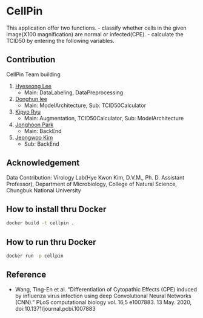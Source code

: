 # CellPin
This application offer two functions.
    - classify whether cells in the given image(X100 magnification) are normal or infected(CPE).
    - calculate the TCID50 by entering the following variables.

## Contribution
CellPin Team building
1. [Hyeseong Lee](https://github.com/orgs/CellPin/people/gotjd709)
    - Main: DataLabeling, DataPreprocessing
2. [Donghun lee](https://github.com/orgs/CellPin/people/Soah-1994)
    - Main: ModelArchitecture, Sub: TCID50Calculator
3. [Kipyo Ryu](https://github.com/orgs/CellPin/people/fbrlvy87)
    - Main: Augmentation, TCID50Calculator, Sub: ModelArchitecture
4. [Jonghoon Park](https://github.com/orgs/CellPin/people/Zion-J-Park)
    - Main: BackEnd
5. [Jeongwoo Kim](https://github.com/orgs/CellPin/people/mochafreddo)
    - Sub: BackEnd

## Acknowledgement
Data Contribution: Virology Lab(Hye Kwon Kim, D.V.M., Ph. D. Assistant Professor), Department of Microbiology, College of Natural Science, Chungbuk National University

## How to install thru Docker
```sh
docker build -t cellpin .
```

## How to run thru Docker
```sh
docker run -p cellpin
```

## Reference
- Wang, Ting-En et al. “Differentiation of Cytopathic Effects (CPE) induced by influenza virus infection using deep Convolutional Neural Networks (CNN).” PLoS computational biology vol. 16,5 e1007883. 13 May. 2020, doi:10.1371/journal.pcbi.1007883